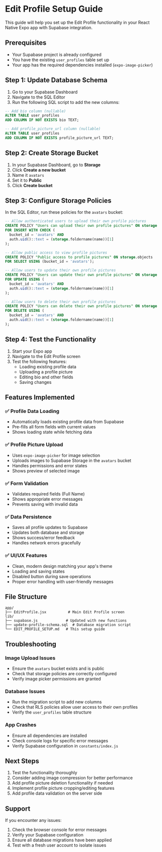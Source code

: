 # Edit Profile Setup Guide

This guide will help you set up the Edit Profile functionality in your React Native Expo app with Supabase integration.

## Prerequisites

- Your Supabase project is already configured
- You have the existing `user_profiles` table set up
- Your app has the required dependencies installed (`expo-image-picker`)

## Step 1: Update Database Schema

1. Go to your Supabase Dashboard
2. Navigate to the SQL Editor
3. Run the following SQL script to add the new columns:

```sql
-- Add bio column (nullable)
ALTER TABLE user_profiles 
ADD COLUMN IF NOT EXISTS bio TEXT;

-- Add profile_picture_url column (nullable)
ALTER TABLE user_profiles 
ADD COLUMN IF NOT EXISTS profile_picture_url TEXT;
```

## Step 2: Create Storage Bucket

1. In your Supabase Dashboard, go to **Storage**
2. Click **Create a new bucket**
3. Name it `avatars`
4. Set it to **Public**
5. Click **Create bucket**

## Step 3: Configure Storage Policies

In the SQL Editor, run these policies for the `avatars` bucket:

```sql
-- Allow authenticated users to upload their own profile pictures
CREATE POLICY "Users can upload their own profile pictures" ON storage.objects
FOR INSERT WITH CHECK (
  bucket_id = 'avatars' AND 
  auth.uid()::text = (storage.foldername(name))[1]
);

-- Allow public access to view profile pictures
CREATE POLICY "Public access to profile pictures" ON storage.objects
FOR SELECT USING (bucket_id = 'avatars');

-- Allow users to update their own profile pictures
CREATE POLICY "Users can update their own profile pictures" ON storage.objects
FOR UPDATE USING (
  bucket_id = 'avatars' AND 
  auth.uid()::text = (storage.foldername(name))[1]
);

-- Allow users to delete their own profile pictures
CREATE POLICY "Users can delete their own profile pictures" ON storage.objects
FOR DELETE USING (
  bucket_id = 'avatars' AND 
  auth.uid()::text = (storage.foldername(name))[1]
);
```

## Step 4: Test the Functionality

1. Start your Expo app
2. Navigate to the Edit Profile screen
3. Test the following features:
   - Loading existing profile data
   - Uploading a profile picture
   - Editing bio and other fields
   - Saving changes

## Features Implemented

### ✅ Profile Data Loading
- Automatically loads existing profile data from Supabase
- Pre-fills all form fields with current values
- Shows loading state while fetching data

### ✅ Profile Picture Upload
- Uses `expo-image-picker` for image selection
- Uploads images to Supabase Storage in the `avatars` bucket
- Handles permissions and error states
- Shows preview of selected image

### ✅ Form Validation
- Validates required fields (Full Name)
- Shows appropriate error messages
- Prevents saving with invalid data

### ✅ Data Persistence
- Saves all profile updates to Supabase
- Updates both database and storage
- Shows success/error feedback
- Handles network errors gracefully

### ✅ UI/UX Features
- Clean, modern design matching your app's theme
- Loading and saving states
- Disabled button during save operations
- Proper error handling with user-friendly messages

## File Structure

```
app/
├── EditProfile.jsx          # Main Edit Profile screen
lib/
├── supabase.js             # Updated with new functions
├── update-profile-schema.sql  # Database migration script
└── EDIT_PROFILE_SETUP.md   # This setup guide
```

## Troubleshooting

### Image Upload Issues
- Ensure the `avatars` bucket exists and is public
- Check that storage policies are correctly configured
- Verify image picker permissions are granted

### Database Issues
- Run the migration script to add new columns
- Check that RLS policies allow user access to their own profiles
- Verify the `user_profiles` table structure

### App Crashes
- Ensure all dependencies are installed
- Check console logs for specific error messages
- Verify Supabase configuration in `constants/index.js`

## Next Steps

1. Test the functionality thoroughly
2. Consider adding image compression for better performance
3. Add profile picture deletion functionality if needed
4. Implement profile picture cropping/editing features
5. Add profile data validation on the server side

## Support

If you encounter any issues:
1. Check the browser console for error messages
2. Verify your Supabase configuration
3. Ensure all database migrations have been applied
4. Test with a fresh user account to isolate issues 